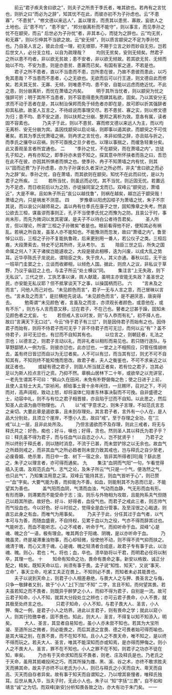 <!-- { "loadSidebar": true } -->
　　前云“君子疾夫舍曰欲之”，则夫子之所责于季氏者，唯其欲也。若冉有之言忧也，则折之曰“而必为之辞”，知其忧不在此，而彼亦初不为子孙虑也。云“不患寡”，“不患贫”，“修文德以来远人”，盖以理言，而责其以患贫、寡故，妄欲人之土地也。云“患不均”，“患不安”，“邦分崩离析而不能守”，则以事言，而见季孙之忧不在颛臾，而云“ 后世必为子孙忧”者，非其本心，而徒为之辞也。云“均无贫，和无寡”，则以引伸其不当欲之故。云“安无倾”，则以质言颛臾之不足为季孙忧也。乃自圣人言之，彼此合成一理，初无垠鄂，不期于立言之妙而妙自无穷。岂若后世文人，必分支立柱，以自为疏理哉？ 
　　均则无贫矣，安则无倾矣。然君子之所以患不均者，非以欲无贫故；患不安者，非以欲无倾故。若其欲无贫、无倾而始以不均、不安为患，则是亦患贫、患寡而已矣。有国有家之道，不若是也。 
　　君子之所不患者，直以不当患而不患，岂所患在彼，乃故不患彼而患此，以巧免其患哉？不当患而不患者，心之无欲也。无欲而后可以行王道，则文德自此而修矣。若夫其无贫、无寡、无倾，则唯患不均、患不安，自能以远虑而绝近忧。不此之患，则分崩离析，而忧在萧墙之内矣。 
　　明于其所当忧者，则以颛臾为忧之强辞可折；明于其所不当患者，则不容患得患失而肆其私欲，固矣。乃以其安分无求而不动于恶者在是，其以制治保邦而免于倾危者亦即在是，故可即以折其强辞者抑其私欲。故圣人互言之，不待歧说而事理交尽。若不患贫、寡之实，则以修文德为归；患不均、患不安之道，则以扶邦之分崩、整邦之离析为效。意各有属，读者固不容紊也。 
　　乃夫子于此，则以不患贫、寡而修文德以来远人为主，而以均无离析、安无分崩为宾。盖因伐颛臾以启论端，则即事以遏其欲，而颛臾之不可伐著矣。若其为季氏忧萧墙之祸，则冉求之言忧也，本非如情之辞，亦且姑与折之，而季氏之攘夺以召祸，则不可亟挽之旦夕者也。以理以事揣之，而缓急轻重分矣。此又善观圣言者所宜通也。 
二
　　“季孙之忧，不在颛臾，而在萧墙之内”，岂徒孔子知之，冉有亦知之，即季孙亦未尝不知之。探其意中所怀挟者而告之曰，吾恐在此不在彼，亦因其所惧者而惧之也。使季孙、冉子不知萧墙之内有忧，则其以“固而近费”为子孙虑患，亦为子孙谋长久者深计之所必然，非夫“舍曰欲之而必为之辞”矣。季孙之忧，自在萧墙，而其欲则在颛臾。知忧不在此而曰忧，是以为君子之所疾。 
三
　　若所当忧，则虽远而必忧。其不当忧，则近固无忧。若置远为不足虑，而日收前后以为之防，亦徒操同室之戈而已。双峰云“颛臾远，萧墙近”，大是不审。且如朱子所云“哀公以越伐鲁”，则祸在越矣，越岂近于颛臾哉！萧墙之内，只是祸发不测意。 
四
　　罗豫章以阳虎囚桓子为萧墙之忧，朱子不宗其说，而以哀公兴越师易之。盖以冉有仕季氏在康子之世，固知豫章之失考。然哀公欲去三桓，谋虽谬而事则正，孔子不当使季氏忧之而豫为之防。且哀公于时，事尚未形，而先为微词以发其密谋，是夫子不以待白公者待吾君矣。 
　　圣人所言，但以理论，所谓“三桓之子孙微矣”者是也。眼前看得他不好，便知其必有祸乱。若祸之所自发，虽圣人亦不能知也。不能豫测而忽发，故曰“萧墙之内”。鲁至悼公以后，三桓之子孙不复能执鲁政，后来更别用一番人，若公仪子之类。三桓后裔，大段萧索去，特史不记其所终，无从考尔。 
五
　　陪臣三世之后，所失之国命属之何人？天子诸侯岂能遽收之，大段是彼此相移，迭为兴废，以成大乱之势耳。近华亭陈氏子龙说此，谓陪臣之失，失于庶人，其义亦通。春秋以后，无干出一班荜门圭窦之士，立谈而收卿相，以倾危人国。据此，则庶人之议，非私议于草野，乃议于庙廷之上也，与孟子所云“处士横议”同。 
　　集注言“上无失政，则下无私议”。三代之世，工执艺事以谏，舆人献箴，虽明主亦安能无失政？虽圣世之民，亦安能无私议耶？但不抵掌谈天下之事，以操国柄而已。 
六
　　“言未及之而言”，问他人而己对也。“未见颜色而言”，君子一无与人言之意，而己冒昧以言也。“言未及之而言”，是拦横抢先说话。“未见颜色而言”，是不避厌恶，唐突得去。 
　　勉斋谓“‘未见颜色’者，言虽及之而言，亦须观长者颜色，或意他在，或有不乐” ，则方与人言而意又移，愆在君子，不在己也。瞽者之愆甚于躁，固知未见颜色者之尤妄。 
七
　　若但戒人言以时发，则“与人恭而有礼”，初不择人也，故曰“言满天下无口过”。今云“侍于君子有三愆”，则是因侍君子而始有之也。因侍君子而始有，则将不侍君子而可无乎？非不侍君子而可无愆，而何以云“有”？盖不侍君子，非可无愆也，有愆而不自知其有也。 
　　以位言之，则朝廷者，礼法之宗也；以德言之，则君子言动以礼，而非礼者以相形而易见也。若只随行逐队，与草野鄙陋人一例为伍，则彼亦愆也，此亦愆也，一堂之上不相照应，只管任情胡哄去，盖有终日皆愆而自以为无愆者矣。人不可以有愆，而当其有愆，则尤不可不自知其有，不知则终不能知愧而思改。故君子者，夫人之衡鉴也，不可不求亲近之以就正者也。 
　　或疑有德之君子，则固人所当就正者矣，若有位之君子，岂其必足以为斯人捡点言行之资。乃抑不然。章枫山居林下二十年，或欲举之以充讲官，一老先生谓其不可曰：“枫山久在田闲，未免有朴野倨侮之色；使之日进于上前，且使人主轻士大夫。”崇祯闲，郝给事土膏十余年闲住，一旦赐环，召对之下，不问而对，高声阔视，致动上怒，却将温体仁陷害东林事决裂而不可挽。自非盛德之士，动容中礼，则不与有位之君子相晋接，亦且陷于愆而不自知。以此思之，然后知圣人此语为曲尽物理也。 
八
　　以“戒”字意求之，则朱子言理，不如范氏言志之亲切。大要此章是遏欲事，且未到存理处。其言君子者，言外有一小人在，是人品大分别处，且须立个崖岸，不堕小人去，故曰“戒”。至于存理之全功，在“三戒”以上一层，且非此处所及。 
　　乃但言遏欲而不及存理，则此三戒者，将无与释氏共之：好色，痴也；好斗，嗔也；好得，贪也。然则圣人其以释氏为君子乎？曰：释氏虽不得为君子，而与任血气以自恣之小人，岂不犹贤乎！ 
　　乃君子之所以终别于释氏者，则以随时消息，不流于已甚，而未尝铲除之以无余也。故血气之所趋则戒之，而非其血气之所必趋者则未尝力致其戒也，岂与释氏之自少至老，必废昏姻、绝杀害，而日中一食、树下一宿之余，皆非其所得者[同]哉？繇此思之，朱子之以理言者，亦可得而通矣。 
九
　　集注“血阴而气阳”一句，乍看觉得插入无谓。及观范氏血气、志气之论，及朱子所云“气只是一个气，便浩然之气，也只此气”，乃知集注用意之深。双峰云“能持其志，则血气皆听于心”，则已赘一“血”字矣。大要气能为善，而抑能为不善。如血，则能制其不为恶而已足，不能望其为善也。 
　　盖气阳而血阴，气清而血浊，气动而血静，气无形而血有形。有形而静，则滞累而不能受命于志；浊，则乐与外物相为攻取，且能拘系夫气但随己以趋其所欲。故好色、好斗、好得者，血役气也。而君子之戒此三者，则志帅气而气役血也。今以好色、好斗时验之，觉得全是血分管事。及至淫很之心戢退，则直忘此身之有血，而唯气为用事矣。 
　　乃夫子于此，分任其过于血气者，以气本可与为善，而随血盛衰，不自持权，见累于血以为之役，气亦不得而辞其过也。气能听志，而血不能听志。心之不戒者，听命于气，而抑听命于血。双峰“心是魂、魄之合”一语，极有理会。唯其两合于阳魂、阴魄，是以亦听命于血。 
　　乃魄虽灵，终是凝滞重浊物事，而心却轻微，役使他不动，则不得不资气抑而扶之。魂清于魄，而心又清于魂。心是魂、魄之轻清者合成底，故君子专有事于此，以治魂、魄。则心，君也；气，将也；血，卒也。溃卒胁将以干君，而明君必任将以制卒，其理一也。 
十
　　知命有知命之功，畏命有畏命之事。新安以格致、诚正分配之，精矣。既知天命以后，尚须有事于畏。孟子说“知性、知天”，又说“事天、立命”，事天立命，吃紧工夫正在畏上。不知则必不畏，而知者未必其能畏也。 
　　夫子以说到天命上，则君子小人相差悬绝，与畏大人之与狎、畏圣言之与侮，只争一敬肆者又别，故于“小人”上[下]加“不知” 二字，言且不知，而何望其畏。若夫虽若知之而不畏者，则既异乎醉梦之小人，而抑不得为君子，自别是一流。故可云君子知命，小人不知，就其大分段处立之辨也；亦可云君子畏命，小人不畏，就其极至处终言之也。 
　　只君子知命，小人不知，与君子畏大人、圣言，小人狎、侮之一例，是君子小人之坊界。进此以言君子，则有畏命之学；就此以窥小人，则其行险徼幸者，固不畏也。知此，则大人、圣言，不得复以知不知添入，明矣。 
　　大人、圣言，其显者自易知也，虽小人亦未尝不知也。若其为大宝所凝、至道所出之微者，则必能畏之，而后其道之宜畏、德之可畏者始可得而喻也。是其大端之别，在畏不畏，而不在知不知。且小人之不畏天命，唯不知之，是以终不得而玩之。若夫大人、圣言，唯其不能深知而亦或知焉，是亦得而狎侮之。则小人之不畏大人、圣言，罪不在不知也。小人之罪不在不知，则君子之功亦不徒在知，审矣。 
　　乃亦有于天命求知而反不畏者，则老、庄及释氏是也。乃老氏之于天命，虽用其抵巇投闲之巧，而其所操为雌、黑、溪、谷之术，亦终不敢求胜夫天而拂其命，故夫子亦终不以老氏为小人，则已与释氏之小天而自大、卑天而自高、灭天而自存者异矣。故有事于知天而自谓知之，乃以增其亵慢者，唯释氏独耳。后世从夷入华，当夫子时，无此小人也。朱子以 “知”字括“三畏”，自不如和靖言“诚”之为切。而双峰[新安]分析知畏各致之功，亦大有功于朱门矣。 
一一
